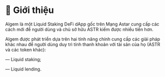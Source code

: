# 👋 Giới thiệu

Algem là một Liquid Staking DeFi dApp gốc trên Mạng Astar cung cấp các cách mới để người dùng và chủ sở hữu ASTR kiếm được nhiều tiền hơn.

Algem được phát triển dựa trên hai tính năng chính cung cấp các giải pháp khác nhau để người dùng duy trì tính thanh khoản với tài sản của họ (ASTR và các token khác):

— Liquid staking;

— Liquid lending.
